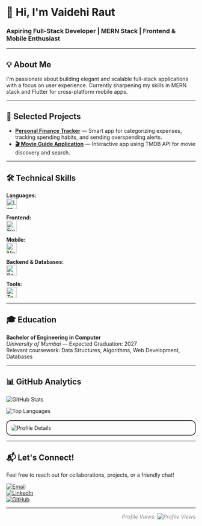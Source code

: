 # 👋 Hi, I'm Vaidehi Raut

### Aspiring Full-Stack Developer | MERN Stack | Frontend & Mobile Enthusiast

---

## 💡 About Me

I'm passionate about building elegant and scalable full-stack applications with a focus on user experience. Currently sharpening my skills in MERN stack and Flutter for cross-platform mobile apps.

---

## 🚀 Selected Projects

- <a href="https://github.com/vaidehi310705/Finance_tracker">**Personal Finance Tracker**</a> — Smart app for categorizing expenses, tracking spending habits, and sending overspending alerts.  
- <a href="https://github.com/vaidehi310705/Movie_Guide">**🎬 Movie Guide Application**</a> — Interactive app using TMDB API for movie discovery and search.

---

## 🛠 Technical Skills

**Languages:**  
<img src="https://skillicons.dev/icons?i=c,cpp,java,python,js" height="28" alt="Languages" />

**Frontend:**  
<img src="https://skillicons.dev/icons?i=html,css,react,tailwind" height="28" alt="Frontend" />

**Mobile:**  
<img src="https://skillicons.dev/icons?i=flutter" height="28" alt="Mobile" />

**Backend & Databases:**  
<img src="https://skillicons.dev/icons?i=nodejs,express,mongodb,mysql" height="28" alt="Backend" />

**Tools:**  
<img src="https://skillicons.dev/icons?i=git,github,vscode,figma,canva" height="28" alt="Tools" />

---

## 🎓 Education

**Bachelor of Engineering in Computer**  
*Uiniversity of Mumbai* — Expected Graduation: 2027  
Relevant coursework: Data Structures, Algorithms, Web Development, Databases

---

## 📊 GitHub Analytics

![GitHub Stats](https://github-readme-stats.vercel.app/api?username=vaidehi310705&show_icons=true&theme=dark&hide_title=true&count_private=true&hide=prs)

![Top Languages](https://github-readme-stats.vercel.app/api/top-langs/?username=vaidehi310705&layout=compact&theme=dark)

<p style="border: 2px solid #444; border-radius: 12px; padding: 10px; max-width: 600px; margin-top: 1rem;">
  <img src="https://github-profile-summary-cards.vercel.app/api/cards/profile-details?username=vaidehi310705&theme=dark" alt="Profile Details" style="border-radius: 10px;" />
</p>

---

## 📬 Let's Connect!

Feel free to reach out for collaborations, projects, or a friendly chat!

[![Email](https://img.shields.io/badge/Email-D14836?style=flat&logo=gmail&logoColor=white)](mailto:vaidehiraut21@gmail.com)  
[![LinkedIn](https://img.shields.io/badge/LinkedIn-0A66C2?style=flat&logo=linkedin&logoColor=white)](https://linkedin.com/in/vaidehi-raut-9563052b9/)  
[![GitHub](https://img.shields.io/badge/GitHub-181717?style=flat&logo=github&logoColor=white)](https://github.com/vaidehi310705)

---

<p align="right" style="color: #888; font-style: italic;">
Profile Views:  
<img src="https://komarev.com/ghpvc/?username=vaidehi310705&style=flat-square&color=blue" alt="Profile Views" />
</p>
